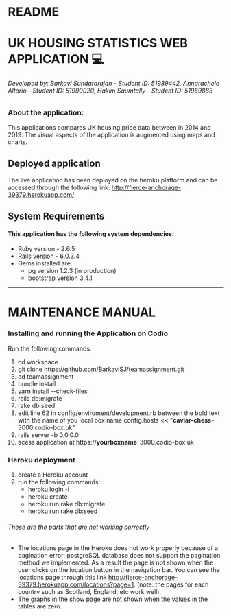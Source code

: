 # README

# UK HOUSING STATISTICS WEB APPLICATION :computer:
###### *Developed by: Barkavi Sundararajan - Student ID: 51989442, Annarachele Altorio - Student ID: 51990020, Hakim Saumtally - Student ID: 51989883*

### About the application:
This applications compares UK housing price data between in 2014 and 2019. The visual aspects of the application is augmented using maps and charts.


## Deployed application
The live application has been deployed on the heroku platform and can be accessed through the following link: http://fierce-anchorage-39379.herokuapp.com/  


## System Requirements 
#### This application has the following system dependencies:
* Ruby version  - 2.6.5
* Rails version  - 6.0.3.4
* Gems installed are:
    - pg version 1.2.3 (in production) 
    - bootstrap version 3.4.1

____

# MAINTENANCE MANUAL
### Installing and running the Application on Codio
Run the following commands:

1. cd workspace
2. git clone https://github.com/BarkaviSJ/teamassignment.git 
3. cd teamassignment 
4. bundle install 
5. yarn install --check-files
6. rails db:migrate
7. rake db:seed
8. edit line 62 in config/enviroment/development.rb between the bold text with the name of you local box name 
   config.hosts << "**caviar-chess**-3000.codio-box.uk"
9. rails server -b 0.0.0.0
10. acess application at https://**yourboxname**-3000.codio-box.uk


### Heroku deployment 

1. create a Heroku account
2. run the following commands:
    - heroku login -i 
    - heroku create 
    - heroku run rake db:migrate
    - heroku run rake db:seed 



###### These are the parts that are not working correctly 
* The locations page in the Heroku does not work properly because of a pagination error: postgreSQL database does not support the pagination method we implemented. As a result the page is not shown when the user clicks on the location button in the navigation bar. You can see the locations page through this link http://fierce-anchorage-39379.herokuapp.com/locations?page=1. (note: the pages for each country such as Scotland, England, etc work well).
* The graphs in the show page are not shown when the values in the tables are zero. 
